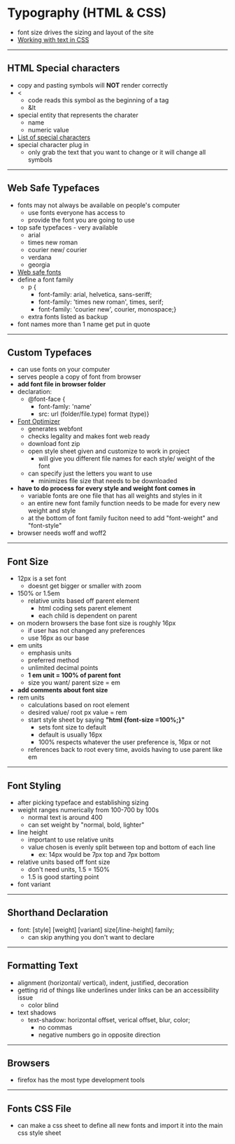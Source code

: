 # Typography (HTML & CSS)
- font size drives the sizing and layout of the site
- <a href = "https://www.w3schools.com/css/css_text.asp">Working with text in CSS </a>
---
## HTML Special characters
- copy and pasting symbols will <b>NOT</b> render correctly
- <
  - code reads this symbol as the beginning of a tag
  - &lt
- special entity that represents the charater
  - name
  - numeric value 
- <a href="https://www.w3schools.com/html/html_symbols.asp">List of special characters </a>
- special character plug in
  - only grab the text that you want to change or it will change all symbols
---
## Web Safe Typefaces
- fonts may not always be available on people's computer
  - use fonts everyone has access to
  - provide the font you are going to use
- top safe typefaces - very available
  - arial
  - times new roman
  - courier new/ courier
  - verdana
  - georgia
- <a href="https://www.w3schools.com/cssref/css_websafe_fonts.asp">Web safe fonts </a>
- define a font family
  - p {
    - font-family: arial, helvetica, sans-seriff;
    - font-family: 'times new roman', times, serif;
    - font-family: 'courier new', courier, monospace;}
  - extra fonts listed as backup
- font names more than 1 name get put in quote
---
## Custom Typefaces
- can use fonts on your computer
- serves people a copy of font from browser
- <b> add font file in browser folder </b>
- declaration:
  - @font-face {
    - font-famly: 'name'
    - src: url (folder/file.type) format (type)}
- <a href="https://www.fontsquirrel.com/">Font Optimizer </a>
  - generates webfont
  - checks legality and makes font web ready
  - download font zip
  - open style sheet given and customize to work in project
    - will give you different file names for each style/ weight of the font
  - can specify just the letters you want to use
    - minimizes file size that needs to be downloaded
- <b> have to do process for every style and weight font comes in </b>
  - variable fonts are one file that has all weights and styles in it
  - an entire new font family function needs to be made for every new weight and style
  - at the bottom of font family fuciton need to add "font-weight" and "font-style"
- browser needs woff and woff2
---
## Font Size
- 12px is a set font 
    - doesnt get bigger or smaller with zoom
- 150% or 1.5em 
    - relative units based off parent element
      - html coding sets parent element
      - each child is dependent on parent
- on modern browsers the base font size is roughly 16px
    - if user has not changed any preferences
    - use 16px as our base
- em units 
    - emphasis units
    - preferred method
    - unlimited decimal points
    - <b> 1 em unit = 100% of parent font </b>
    - size you want/ parent size = em
- <b> add comments about font size </b>
- rem units
  - calculations based on root element
  - desired value/ root px value = rem
  - start style sheet by saying <b> "html {font-size =100%;}" </b>
    - sets font size to default
    - default is usually 16px
    - 100% respects whatever the user preference is, 16px or not
  - references back to root every time, avoids having to use parent like em
---
## Font Styling
- after picking typeface and establishing sizing
- weight ranges numerically from 100-700 by 100s
  - normal text is around 400
  - can set weight by "normal, bold, lighter"
- line height
  - important to use relative units
  - value chosen is evenly split between top and bottom of each line
    - ex: 14px would be 7px top and 7px bottom
- relative units based off font size
  - don't need units, 1.5 = 150%
  - 1.5 is good starting point
- font variant
---
## Shorthand Declaration
- font: [style] [weight] [variant] size[/line-height] family;
  - can skip anything you don't want to declare
---
## Formatting Text
- alignment (horizontal/ vertical), indent, justified, decoration
- getting rid of things like underlines under links can be an accessibility issue
  - color blind
- text shadows
  - text-shadow: horizontal offset, verical offset, blur, color;
    - no commas
    - negative numbers go in opposite direction
---
## Browsers
- firefox has the most type development tools
---
## Fonts CSS File
- can make a css sheet to define all new fonts and import it into the main css style sheet 
 



